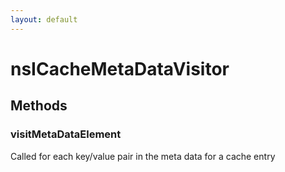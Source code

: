 ```yaml
---
layout: default
---
```


# nsICacheMetaDataVisitor #

## Methods ##

### visitMetaDataElement ###

Called for each key/value pair in the meta data for a cache entry


